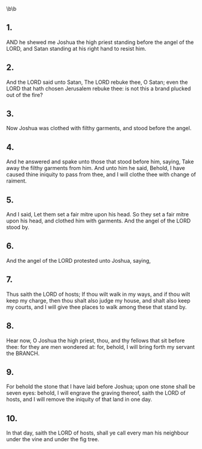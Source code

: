 \b\b
## 1.
AND he shewed me Joshua the high priest standing before the angel of the LORD, and Satan standing at his right hand to resist him.
## 2.
And the LORD said unto Satan, The LORD rebuke thee, O Satan; even the LORD that hath chosen Jerusalem rebuke thee: is not this a brand plucked out of the fire?
## 3.
Now Joshua was clothed with filthy garments, and stood before the angel.
## 4.
And he answered and spake unto those that stood before him, saying, Take away the filthy garments from him.  And unto him he said, Behold, I have caused thine iniquity to pass from thee, and I will clothe thee with change of raiment.
## 5.
And I said, Let them set a fair mitre upon his head.  So they set a fair mitre upon his head, and clothed him with garments.  And the angel of the LORD stood by.
## 6.
And the angel of the LORD protested unto Joshua, saying,
## 7.
Thus saith the LORD of hosts; If thou wilt walk in my ways, and if thou wilt keep my charge, then thou shalt also judge my house, and shalt also keep my courts, and I will give thee places to walk among these that stand by.
## 8.
Hear now, O Joshua the high priest, thou, and thy fellows that sit before thee: for they are men wondered at: for, behold, I will bring forth my servant the BRANCH.
## 9.
For behold the stone that I have laid before Joshua; upon one stone shall be seven eyes: behold, I will engrave the graving thereof, saith the LORD of hosts, and I will remove the iniquity of that land in one day.
## 10.
In that day, saith the LORD of hosts, shall ye call every man his neighbour under the vine and under the fig tree.
